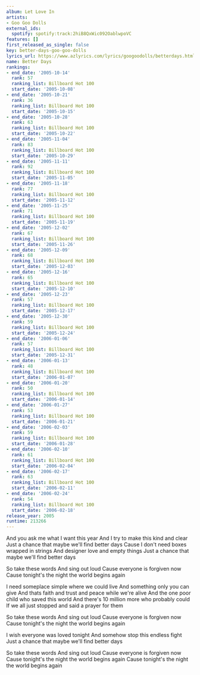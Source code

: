 ```yaml
---
album: Let Love In
artists:
- Goo Goo Dolls
external_ids:
  spotify: spotify:track:2hiB8QxWic092OablwpoVC
features: []
first_released_as_single: false
key: better-days-goo-goo-dolls
lyrics_url: https://www.azlyrics.com/lyrics/googoodolls/betterdays.html
name: Better Days
rankings:
- end_date: '2005-10-14'
  rank: 57
  ranking_list: Billboard Hot 100
  start_date: '2005-10-08'
- end_date: '2005-10-21'
  rank: 36
  ranking_list: Billboard Hot 100
  start_date: '2005-10-15'
- end_date: '2005-10-28'
  rank: 63
  ranking_list: Billboard Hot 100
  start_date: '2005-10-22'
- end_date: '2005-11-04'
  rank: 83
  ranking_list: Billboard Hot 100
  start_date: '2005-10-29'
- end_date: '2005-11-11'
  rank: 92
  ranking_list: Billboard Hot 100
  start_date: '2005-11-05'
- end_date: '2005-11-18'
  rank: 77
  ranking_list: Billboard Hot 100
  start_date: '2005-11-12'
- end_date: '2005-11-25'
  rank: 71
  ranking_list: Billboard Hot 100
  start_date: '2005-11-19'
- end_date: '2005-12-02'
  rank: 67
  ranking_list: Billboard Hot 100
  start_date: '2005-11-26'
- end_date: '2005-12-09'
  rank: 68
  ranking_list: Billboard Hot 100
  start_date: '2005-12-03'
- end_date: '2005-12-16'
  rank: 65
  ranking_list: Billboard Hot 100
  start_date: '2005-12-10'
- end_date: '2005-12-23'
  rank: 57
  ranking_list: Billboard Hot 100
  start_date: '2005-12-17'
- end_date: '2005-12-30'
  rank: 59
  ranking_list: Billboard Hot 100
  start_date: '2005-12-24'
- end_date: '2006-01-06'
  rank: 57
  ranking_list: Billboard Hot 100
  start_date: '2005-12-31'
- end_date: '2006-01-13'
  rank: 48
  ranking_list: Billboard Hot 100
  start_date: '2006-01-07'
- end_date: '2006-01-20'
  rank: 50
  ranking_list: Billboard Hot 100
  start_date: '2006-01-14'
- end_date: '2006-01-27'
  rank: 53
  ranking_list: Billboard Hot 100
  start_date: '2006-01-21'
- end_date: '2006-02-03'
  rank: 59
  ranking_list: Billboard Hot 100
  start_date: '2006-01-28'
- end_date: '2006-02-10'
  rank: 61
  ranking_list: Billboard Hot 100
  start_date: '2006-02-04'
- end_date: '2006-02-17'
  rank: 63
  ranking_list: Billboard Hot 100
  start_date: '2006-02-11'
- end_date: '2006-02-24'
  rank: 54
  ranking_list: Billboard Hot 100
  start_date: '2006-02-18'
release_year: 2005
runtime: 213266
---
```

And you ask me what I want this year
And I try to make this kind and clear
Just a chance that maybe we'll find better days
Cause I don't need boxes wrapped in strings
And designer love and empty things
Just a chance that maybe we'll find better days

So take these words
And sing out loud
Cause everyone is forgiven now
Cause tonight's the night the world begins again

I need someplace simple where we could live
And something only you can give
And thats faith and trust and peace while we're alive
And the one poor child who saved this world
And there's 10 million more who probably could
If we all just stopped and said a prayer for them

So take these words
And sing out loud
Cause everyone is forgiven now
Cause tonight's the night the world begins again

I wish everyone was loved tonight
And somehow stop this endless fight
Just a chance that maybe we'll find better days

So take these words
And sing out loud
Cause everyone is forgiven now
Cause tonight's the night the world begins again
Cause tonight's the night the world begins again
